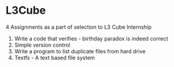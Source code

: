 # L3Cube
4 Assignments as a part of selection to L3 Cube Internship
1) Write a code that verifies - birthday paradox is indeed correct <br>
2) Simple version control <br>
3) Write a program to list duplicate files from hard drive <br>
4) Textfs - A text based file system <br>
